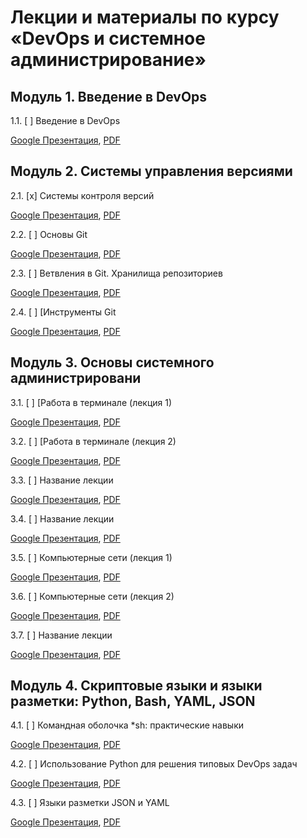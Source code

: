 # Лекции и материалы по курсу «DevOps и системное администрирование»

## Модуль 1. Введение в DevOps

1.1. [ ] Введение в DevOps

[Google Презентация](https://docs.google.com/presentation/d/1yvZDqRs4_4RdC9n7tqsksMBLkRO2RH4gJ-inXjeG0BI/edit), [PDF]()

## Модуль 2. Системы управления версиями

2.1. [x] Системы контроля версий

[Google Презентация](), [PDF]()

2.2. [ ] Основы Git

[Google Презентация](), [PDF]()

2.3. [ ] Ветвления в Git. Хранилища репозиториев

[Google Презентация](), [PDF]()

2.4. [ ] [Инструменты Git

[Google Презентация](), [PDF]()

## Модуль 3. Основы системного администрировани

3.1. [ ] [Работа в терминале (лекция 1)

[Google Презентация](), [PDF]()

3.2. [ ] [Работа в терминале (лекция 2)

[Google Презентация](), [PDF]()

3.3. [ ] Название лекции 

[Google Презентация](), [PDF]()

3.4. [ ] Название лекции 

[Google Презентация](), [PDF]()

3.5. [ ] Компьютерные сети (лекция 1)

[Google Презентация](), [PDF]()

3.6. [ ] Компьютерные сети (лекция 2)

[Google Презентация](), [PDF]()

3.7. [ ] Название лекции 

[Google Презентация](), [PDF]()

## Модуль 4. Скриптовые языки и языки разметки: Python, Bash, YAML, JSON

4.1. [ ] Командная оболочка *sh: практические навыки

[Google Презентация](), [PDF]()

4.2. [ ] Использование Python для решения типовых DevOps задач

[Google Презентация](), [PDF]()

4.3. [ ] Языки разметки JSON и YAML

[Google Презентация](), [PDF]()
